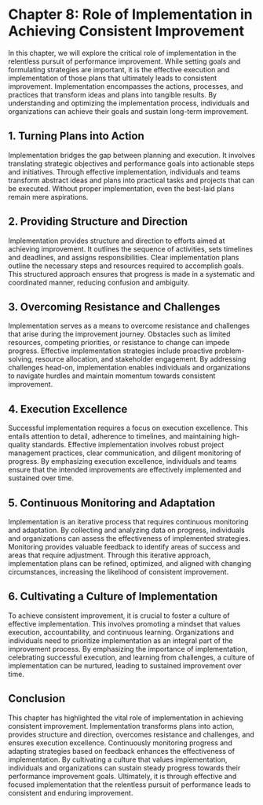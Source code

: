 Chapter 8: Role of Implementation in Achieving Consistent Improvement
=====================================================================

In this chapter, we will explore the critical role of implementation in the relentless pursuit of performance improvement. While setting goals and formulating strategies are important, it is the effective execution and implementation of those plans that ultimately leads to consistent improvement. Implementation encompasses the actions, processes, and practices that transform ideas and plans into tangible results. By understanding and optimizing the implementation process, individuals and organizations can achieve their goals and sustain long-term improvement.

**1. Turning Plans into Action**
--------------------------------

Implementation bridges the gap between planning and execution. It involves translating strategic objectives and performance goals into actionable steps and initiatives. Through effective implementation, individuals and teams transform abstract ideas and plans into practical tasks and projects that can be executed. Without proper implementation, even the best-laid plans remain mere aspirations.

**2. Providing Structure and Direction**
----------------------------------------

Implementation provides structure and direction to efforts aimed at achieving improvement. It outlines the sequence of activities, sets timelines and deadlines, and assigns responsibilities. Clear implementation plans outline the necessary steps and resources required to accomplish goals. This structured approach ensures that progress is made in a systematic and coordinated manner, reducing confusion and ambiguity.

**3. Overcoming Resistance and Challenges**
-------------------------------------------

Implementation serves as a means to overcome resistance and challenges that arise during the improvement journey. Obstacles such as limited resources, competing priorities, or resistance to change can impede progress. Effective implementation strategies include proactive problem-solving, resource allocation, and stakeholder engagement. By addressing challenges head-on, implementation enables individuals and organizations to navigate hurdles and maintain momentum towards consistent improvement.

**4. Execution Excellence**
---------------------------

Successful implementation requires a focus on execution excellence. This entails attention to detail, adherence to timelines, and maintaining high-quality standards. Effective implementation involves robust project management practices, clear communication, and diligent monitoring of progress. By emphasizing execution excellence, individuals and teams ensure that the intended improvements are effectively implemented and sustained over time.

**5. Continuous Monitoring and Adaptation**
-------------------------------------------

Implementation is an iterative process that requires continuous monitoring and adaptation. By collecting and analyzing data on progress, individuals and organizations can assess the effectiveness of implemented strategies. Monitoring provides valuable feedback to identify areas of success and areas that require adjustment. Through this iterative approach, implementation plans can be refined, optimized, and aligned with changing circumstances, increasing the likelihood of consistent improvement.

**6. Cultivating a Culture of Implementation**
----------------------------------------------

To achieve consistent improvement, it is crucial to foster a culture of effective implementation. This involves promoting a mindset that values execution, accountability, and continuous learning. Organizations and individuals need to prioritize implementation as an integral part of the improvement process. By emphasizing the importance of implementation, celebrating successful execution, and learning from challenges, a culture of implementation can be nurtured, leading to sustained improvement over time.

**Conclusion**
--------------

This chapter has highlighted the vital role of implementation in achieving consistent improvement. Implementation transforms plans into action, provides structure and direction, overcomes resistance and challenges, and ensures execution excellence. Continuously monitoring progress and adapting strategies based on feedback enhances the effectiveness of implementation. By cultivating a culture that values implementation, individuals and organizations can sustain steady progress towards their performance improvement goals. Ultimately, it is through effective and focused implementation that the relentless pursuit of performance leads to consistent and enduring improvement.
